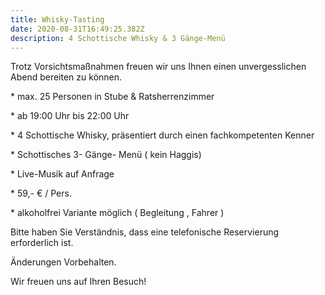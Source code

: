 ```yaml
---
title: Whisky-Tasting
date: 2020-08-31T16:49:25.382Z
description: 4 Schottische Whisky & 3 Gänge-Menü
---
```

Trotz Vorsichtsmaßnahmen freuen wir uns Ihnen einen unvergesslichen Abend bereiten zu können. 

\* max. 25 Personen in Stube & Ratsherrenzimmer

\* ab 19:00 Uhr bis 22:00 Uhr 

\* 4 Schottische Whisky, präsentiert durch einen fachkompetenten Kenner

\* Schottisches 3- Gänge- Menü ( kein Haggis)

\* Live-Musik auf Anfrage 

\* 59,- € / Pers.

\* alkoholfrei Variante möglich ( Begleitung , Fahrer )

Bitte haben Sie Verständnis, dass eine telefonische Reservierung erforderlich ist.

Änderungen Vorbehalten.

Wir freuen uns auf Ihren Besuch!